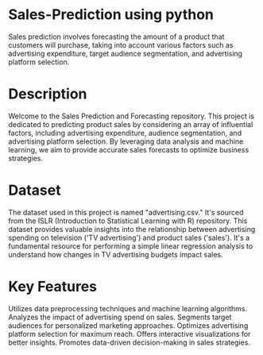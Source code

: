 # Sales-Prediction using python
Sales prediction involves forecasting the amount of a product that customers will purchase, taking into account various factors such as advertising expenditure, target audience segmentation, and advertising platform selection.

# Description

Welcome to the Sales Prediction and Forecasting repository. This project is dedicated to predicting product sales by considering an array of influential factors, including advertising expenditure, audience segmentation, and advertising platform selection. By leveraging data analysis and machine learning, we aim to provide accurate sales forecasts to optimize business strategies.

# Dataset

The dataset used in this project is named "advertising.csv." It's sourced from the ISLR (Introduction to Statistical Learning with R) repository. This dataset provides valuable insights into the relationship between advertising spending on television ('TV advertising') and product sales ('sales'). It's a fundamental resource for performing a simple linear regression analysis to understand how changes in TV advertising budgets impact sales.

# Key Features

Utilizes data preprocessing techniques and machine learning algorithms.
Analyzes the impact of advertising spend on sales.
Segments target audiences for personalized marketing approaches.
Optimizes advertising platform selection for maximum reach.
Offers interactive visualizations for better insights.
Promotes data-driven decision-making in sales strategies.
